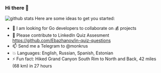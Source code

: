 ### Hi there 👋

![github stats](https://github-readme-stats.vercel.app/api?username=monkrus)
Here are some ideas to get you started:

- 👯 I am looking for Go developers to collaborate on :moneybag: projects
- :star2: Please contribute to LinkedIn Quiz Assesment https://github.com/Ebazhanov/in-quiz-questions
- 📫 Send me a Telegram to @monkrus
- :collision: Languages: English, Russian, Spanish, Estonian 
- ⚡ Fun fact: Hiked Grand Canyon South Rim to North and Back, 42 miles (68 km) in 27 hours

